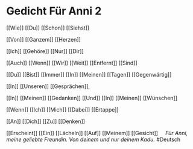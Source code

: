 # Gedicht Für Anni 2

[[Wie]] [[Du]] [[Schon]] [[Siehst]]

[[Von]] [[Ganzem]] [[Herzen]]

[[Ich]] [[Gehöre]] [[Nur]] [[Dir]]

[[Auch]] [[Wenn]] [[Wir]] [[Weit]] [[Entfernt]] [[Sind]]

[[Du]] [[Bist]] [[Immer]] [[In]] [[Meinen]] [[Tagen]] [[Gegenwärtig]]

[[In]] [[Unseren]] [[Gesprächen]],

[[In]] [[Meinen]] [[Gedanken]] [[Und]] [[In]] [[Meinen]] [[Wünschen]]

[[Wenn]] [[Ich]] [[Mich]] [[Dabei]] [[Ertappe]]

[[An]] [[Dich]] [[Zu]] [[Denken]]

[[Erscheint]] [[Ein]] [[Lächeln]] [[Auf]] [[Meinem]] [[Gesicht]]
    _Für Anni, meine geliebte Freundin. Von deinem und nur deinem Kadu._
#Deutsch